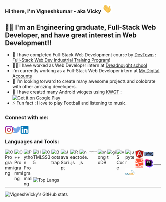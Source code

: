 ### Hi there, I'm Vigneshkumar - aka Vicky <img src="https://raw.githubusercontent.com/PriyaBihani/PriyaBihani/main/wave.gif" max-width="30px" width="30px">

## 👨‍🎓 I'm an Engineering graduate, Full-Stack Web Developer, and have great interest in Web Development!!

- 📖 I have completed Full-Stack Web Development course by [DevTown](https://www.devtown.in/) : [Full-Stack Web Dev Industrial Training Program][course]!
- 👨‍💻 I have worked as Web Developer intern at [Dreadnought school](https://dreadnought.school/)
- I'm currently working as a Full-Stack Web Developer intern at [My Digital Accounts](https://mydigitalaccounts.com/)
- 👯 I’m looking forward to create many awesome projects and colobrate with other amazing developers.
- 📱 I have created many Android widgets using [KWGT](https://play.google.com/store/apps/details?id=org.kustom.widget&hl=en_IN&gl=US) : <a href='https://play.google.com/store/apps/dev?id=5597854943914621048&pcampaignid=pcampaignidMKT-Other-global-all-co-prtnr-py-PartBadge-Mar2515-1'><img width="150px" align="center" alt='Get it on Google Play' src='https://play.google.com/intl/en_us/badges/static/images/badges/en_badge_web_generic.png'/></a>
- ⚡ Fun fact : I love to play Football and listening to music.

### Connect with me:

[<img align="left" alt="vignesh_vicky__003 | Instagram" width="25px" src="assets\instagram.png" />][instagram]
[<img align="left" alt="VigneshVickyGVK | Twitter" width="25px" src="assets\twitter.png" />][twitter]
[<img align="left" alt="VigneshkumarG | LinkedIn" width="25px" src="assets\linkedin.png" />][linkedin]

<br />

### Languages and Tools:

<img align="left" alt="C Programming" width="30px" src="https://cdn.jsdelivr.net/gh/devicons/devicon/icons/c/c-original.svg" />
<img align="left" alt="C++ Programming" width="30px" src="https://cdn.jsdelivr.net/gh/devicons/devicon/icons/cplusplus/cplusplus-original.svg" />
<img align="left" alt="Python Programming" width="30px" src="https://cdn.jsdelivr.net/gh/devicons/devicon/icons/python/python-original.svg" />
<img align="left" alt="HTML5" width="30px" src="https://cdn.jsdelivr.net/gh/devicons/devicon/icons/html5/html5-original.svg" />
<img align="left" alt="CSS3" width="30px" src="https://cdn.jsdelivr.net/gh/devicons/devicon/icons/css3/css3-original.svg" />
<img align="left" alt="Bootstrap" width="30px" src="https://cdn.jsdelivr.net/gh/devicons/devicon/icons/bootstrap/bootstrap-original.svg" />
<img align="left" alt="JavaScript" width="30px" src="https://cdn.jsdelivr.net/gh/devicons/devicon/icons/javascript/javascript-original.svg" />
<img align="left" alt="React.js" width="30px" src="https://cdn.jsdelivr.net/gh/devicons/devicon/icons/react/react-original.svg" />
<img align="left" alt="node.js" width="30px" src="https://cdn.jsdelivr.net/gh/devicons/devicon/icons/nodejs/nodejs-original-wordmark.svg" />
<img align="left" alt="Express.js" width="30px" src="assets\expressjs.svg" />
<img align="left" alt="mongoDB" width="30px" src="https://cdn.jsdelivr.net/gh/devicons/devicon/icons/mongodb/mongodb-original-wordmark.svg" />
<img align="left" alt="git" width="30px" src="https://cdn.jsdelivr.net/gh/devicons/devicon/icons/git/git-original.svg" />
<img align="left" alt="VS Code" width="30px" src="https://cdn.jsdelivr.net/gh/devicons/devicon/icons/vscode/vscode-original-wordmark.svg" />
<img align="left" alt="jupyter" width="30px" src="https://cdn.jsdelivr.net/gh/devicons/devicon/icons/jupyter/jupyter-original-wordmark.svg" />
<img align="left" alt="angular" width="30px" src="https://raw.githubusercontent.com/devicons/devicon/v2.15.1/icons/angularjs/angularjs-original.svg" />
<img align="left" alt="php" width="30px" src="https://raw.githubusercontent.com/devicons/devicon/v2.15.1/icons/php/php-original.svg" />
<img align="left" alt="laravel" width="30px" src="https://raw.githubusercontent.com/devicons/devicon/v2.15.1/icons/laravel/laravel-plain-wordmark.svg" />
<img align="left" alt="phpstorm" width="30px" src="https://raw.githubusercontent.com/devicons/devicon/v2.15.1/icons/phpstorm/phpstorm-original.svg" />
<img align="left" alt="mysql" width="30px" src="https://raw.githubusercontent.com/devicons/devicon/v2.15.1/icons/mysql/mysql-original-wordmark.svg" />

<br />
<br />

---

![Top Langs](https://github-readme-stats.vercel.app/api/top-langs/?username=VigneshVicky003&title_color=0096ff&text_color=ffffff&bg_color=202020&border_color=404040)

---

![VigneshVicky's GitHub stats](https://github-readme-stats.vercel.app/api?username=VigneshVicky003&show_icons=true&title_color=0096ff&text_color=ffffff&bg_color=202020&border_color=404040&icon_color=0096ff&hide=prs,issues)

[course]: https://www.shapeai.tech/product/full-stack-training-and-internship?ref=Z18YESF
[twitter]: https://twitter.com/VigneshVickyGVK
[instagram]: https://www.instagram.com/vignesh_vicky__003
[linkedin]: https://www.linkedin.com/in/vigneshkumarg
